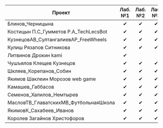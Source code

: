 | Проект                                     | Лаб. №1 | Лаб. №2 | Лаб. №3 | Допуск к экзамену
|--------------------------------------------|:-------:|:-------:|:-------:|:-----------------:
| Блинов_Черницына                           | ✔       | ✔      | ✔       | 🚩              | 
| Костицын П.С_Гумметов Р.А_TechLecsBot      | ✔       | ✔      | ✔       | 🚩              | 
| КузнецовАВ_СултангалиевАР_FreeWheels       | ✔       | ✔      | ✔       | 🚩              | 
| Кулиш Рязапов Ситникова                    | ✔       | ✔      | ✔       | 🚩              | 
| Литвинов Дрокин kami                       | ✔       |        |          |                 | 
| Чушъялов Клещев Кузнецов                   | ✔       | ✔      | ✔       | 🚩              | 
| Шкляев_Корепанов_Собин                     | ✔       | ✔      | ✔       | 🚩              | 
| Якимов Шаклеин Морозов web game            | ✔       | ✔      | ✔       | 🚩              | 
| Камашев_Габбасов                           | ✔       | ✔      | ✔       | 🚩              | 
| Семенов_Халилов_Немтырев                   | ✔       | ✔      | ✔       | 🚩              | 
| МасловТВ_ГлаватскихМВ_ФутбольнаяШкола      | ✔       | ✔      | ✔       | 🚩              |    
| ЯкимовК_Сахабеев_Иванов                    | ✔       | ✔      | ✔       | 🚩              |  
| Королев Загайнов Христофоров               | ✔       | ✔      | ✔       | 🚩              |  
